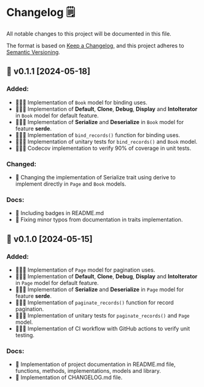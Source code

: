 # Changelog  🗒️

All notable changes to this project will be documented in this file.

The format is based on [Keep a Changelog](https://keepachangelog.com/en/1.1.0/),
and this project adheres to [Semantic Versioning](https://semver.org/spec/v2.0.0.html).

## 🚀 v0.1.1 [2024-05-18]

### Added:

- 🧑🏻‍💻 Implementation of `Book` model for binding uses.
- 🧑🏻‍💻 Implementation of **Default**, **Clone**, **Debug**, **Display** and **IntoIterator** in `Book` model for default feature.
- 🧑🏻‍💻 Implementation of **Serialize** and **Deserialize** in `Book` model for feature **serde**.
- 🧑🏻‍💻 Implementation of `bind_records()` function for binding uses.
- 🧑🏻‍💻 Implementation of unitary tests for `bind_records()` and `Book` model.
- 🧑🏻‍💻 Codecov implementation to verify 90% of coverage in unit tests.

### Changed:

- 🔨 Changing the implementation of Serialize trait using derive to implement directly in `Page` and `Book` models.

### Docs:

- 📝 Including badges in README.md
- 📝 Fixing minor typos from documentation in traits implementation.


## 🚀 v0.1.0 [2024-05-15]

### Added:

- 🧑🏻‍💻 Implementation of `Page` model for pagination uses.
- 🧑🏻‍💻 Implementation of **Default**, **Clone**, **Debug**, **Display** and **IntoIterator** in `Page` model for default feature.
- 🧑🏻‍💻 Implementation of **Serialize** and **Deserialize** in `Page` model for feature **serde**.
- 🧑🏻‍💻 Implementation of `paginate_records()` function for record pagination.
- 🧑🏻‍💻 Implementation of unitary tests for `paginate_records()` and `Page` model.
- 🧑🏻‍💻 Implementation of CI workflow with GitHub actions to verify unit testing.

### Docs:

- 📝 Implementation of project documentation in README.md file, functions, methods, implementations, models and library.
- 📝 Implementation of CHANGELOG.md file.